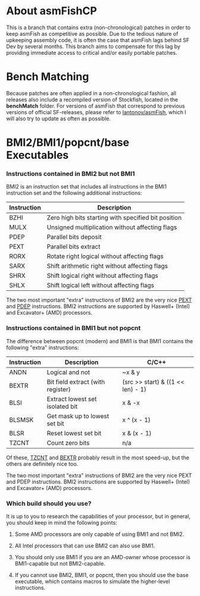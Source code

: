 # About asmFishCP
This is a branch that contains extra (non-chronological) patches in order to keep asmFish
as competitive as possible. Due to the tedious nature of upkeeping assembly code, it is 
often the case that asmFish lags behind SF Dev by several months. This branch 
aims to compensate for this lag by providing immediate access to critical and/or easily 
portable patches. 

# Bench Matching
Because patches are often applied in a non-chronological fashion, all releases also include
a recompiled version of Stockfish, located in the **benchMatch** folder. For versions of asmFish 
that correspond to previous versions of official SF-releases, please refer to [lantonov/asmFish](https://github.com/lantonov/asmFish),
which I will also try to update as often as possible.

# BMI2/BMI1/popcnt/base Executables

### Instructions contained in BMI2 but not BMI1
BMI2 is an instruction set that includes all instructions in the BMI1 instruction set and the following additional instructions:

|Instruction|	Description|
|--|--|
|BZHI|	Zero high bits starting with specified bit position |
|MULX|	Unsigned multiplication without affecting flags	|
|PDEP|	Parallel bits deposit |
|PEXT|	Parallel bits extract |
|RORX|	Rotate right logical without affecting flags|
|SARX|	Shift arithmetic right without affecting flags|
|SHRX|	Shift logical right without affecting flags|
|SHLX|	Shift logical left without affecting flags|

The two most important "extra" instructions of BMI2 are the very nice [PEXT](https://www.felixcloutier.com/x86/PEXT.html) and [PDEP](https://www.felixcloutier.com/x86/PDEP.html) instructions. BMI2 instructions are supported by Haswell+ (Intel) and Excavator+ (AMD) processors.  
  
### Instructions contained in BMI1 but not popcnt
The difference between popcnt (modern) and BMI1 is that BMI1 contains the following "extra" instructions:

|Instruction | Description			                     | C/C++						|
|------------|-------------------------------------------|--------------------------------------|
|ANDN	     | Logical and not							 | ~x & y								|
|BEXTR	     | Bit field extract (with register)	     | (src >> start) & ((1 << len) - 1)	|
|BLSI	     | Extract lowest set isolated bit			 | x & -x								|
|BLSMSK	     | Get mask up to lowest set bit		     | x ^ (x - 1)							|
|BLSR	     | Reset lowest set bit						 | x & (x - 1)							|
|TZCNT	     | Count  zero bits	 | n/a								|

Of these, [TZCNT](https://www.felixcloutier.com/x86/TZCNT.html) and [BEXTR](https://www.felixcloutier.com/x86/BEXTR.html) probably result in the most speed-up, but the others are definitely nice too.

The two most important "extra" instructions of BMI2 are the very nice PEXT and PDEP instructions. BMI2 instructions are supported by Haswell+ (Intel) and Excavator+ (AMD) processors.

### Which build should you use?  
It is up to you to research the capabilities of your processor, but in general, you should keep in mind the following points:  

 1. Some AMD processors are only capable of using BMI1 and not BMI2.
  
 2. All Intel processors that can use BMI2 can also use BMI1.
  
 3. You should only use BMI1 if you are an AMD-owner whose processor is BMI1-capable but not BMI2-capable.
 
 4. If you cannot use BMI2, BMI1, or popcnt, then you should use the base executable, which contains macros to simulate the higher-level instructions.

